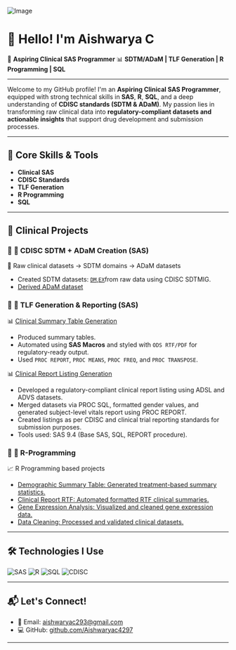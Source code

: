 
![Image](https://github.com/user-attachments/assets/9efb6148-8c19-41bd-b083-bbedace02c05)

# 👋 Hello! I'm Aishwarya C

🎯 **Aspiring Clinical SAS Programmer**
📊 **SDTM/ADaM | TLF Generation | R Programming | SQL**

---

Welcome to my GitHub profile! I'm an **Aspiring Clinical SAS Programmer**, equipped with strong technical skills in **SAS**, **R**, **SQL**, and a deep understanding of **CDISC standards (SDTM & ADaM)**. My passion lies in transforming raw clinical data into **regulatory-compliant datasets and actionable insights** that support drug development and submission processes.

---

## 🧠 Core Skills & Tools

- **Clinical SAS**    
- **CDISC Standards**  
- **TLF Generation**  
- **R Programming** 
- **SQL**

---

## 🧪 Clinical Projects

### 🔹 **📁 CDISC SDTM + ADaM Creation (SAS)**  
🧾 Raw clinical datasets → SDTM domains → ADaM datasets  
- Created SDTM datasets: [`DM`](https://github.com/Aishwaryac4297/SAS-SDTM-DM-Project),[`EX`](https://github.com/Aishwaryac4297/SAS-SDTM-EX-Project)from raw data using CDISC SDTMIG.
- [Derived ADaM dataset](https://github.com/Aishwaryac4297/SAS-ADaM-ADSL-Project)

### 🔹 **📁 TLF Generation & Reporting (SAS)**  
📊 [Clinical Summary Table Generation](https://github.com/Aishwaryac4297/SAS-TLF-Generation-Project)  
- Produced summary tables.  
- Automated using **SAS Macros** and styled with `ODS RTF/PDF` for regulatory-ready output.  
- Used `PROC REPORT`, `PROC MEANS`, `PROC FREQ`, and `PROC TRANSPOSE`.
  
📊 [Clinical Report Listing Generation](https://github.com/Aishwaryac4297/SAS-Clinical-Report-Listing-Project)
- Developed a regulatory-compliant clinical report listing using ADSL and ADVS datasets.
- Merged datasets via PROC SQL, formatted gender values, and generated subject-level vitals report using PROC REPORT.
- Created listings as per CDISC and clinical trial reporting standards for submission purposes.
- Tools used: SAS 9.4 (Base SAS, SQL, REPORT procedure).

### 🔹 **📁 R-Programming**  
📈 R Programming based projects  
- [Demographic Summary Table: Generated treatment-based summary statistics.](https://github.com/Aishwaryac4297/R-Project-Demographic-Summary-Table-Creation)
- [Clinical Report RTF: Automated formatted RTF clinical summaries.](https://github.com/Aishwaryac4297/R-project-Clinical-RTF-Table-Generation) 
- [Gene Expression Analysis: Visualized and cleaned gene expression data.](https://github.com/Aishwaryac4297/R-Project-Gene-Expression-Analysis)  
- [Data Cleaning: Processed and validated clinical datasets.](https://github.com/Aishwaryac4297/R-Project-Demographic-Data-Cleaning)

---

## 🛠️ Technologies I Use

![SAS](https://img.shields.io/badge/SAS-Base,%20Macro,%20SQL-blue?logo=sas&style=flat-square)
![R](https://img.shields.io/badge/R-ggplot2,%20dplyr-blue?logo=r&style=flat-square)
![SQL](https://img.shields.io/badge/SQL-SAS%20SQL-blue?logo=database&style=flat-square)
![CDISC](https://img.shields.io/badge/CDISC-SDTM%20%7C%20ADaM-blue?style=flat-square)

---

## 📬 Let's Connect!

- 📧 Email: [aishwaryac293@gmail.com](mailto:aishwaryac293@gmail.com)    
- 💻 GitHub: [github.com/Aishwaryac4297](https://github.com/Aishwaryac4297)

---
